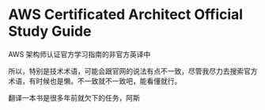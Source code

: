 # AWS Certificated Architect Official Study Guide



AWS 架构师认证官方学习指南的非官方英译中



所以，特别是技术术语，可能会跟官网的说法有点不一致，尽管我尽力去搜索官方术语，有时候也是懒。不一致就不一致吧，能看懂就行。



翻译一本书是很多年前就欠下的任务，阿斯

